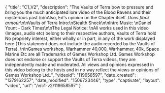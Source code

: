 {
    "title": "C1_V2",
    "description": "The Vaults of Terra bow to pressure and bring you the much anticipated lore video of the Blood Ravens and their mysterious past.\n\nAlso, Ed's opinion on the Chapter itself. *Dons flack armour*\n\nVaults of Terra Intro:\nStealth Shock\n\nIntro Music: \nDaniel Yount - Dark Times\n\nThe Legal Notice: \nAll works used in this video (Images, audio etc) belong to their respective authors, Vaults of Terra hold No propriety interest, either wholly or in part, in any of the work displayed here (This statement does not include the audio recorded by the Vaults of Terra). \n\nGames workshop, Warhammer 40,000, Warhammer, 40k, Space Marine Etc are all Trademarks of Games Workshop Ltd. Games Workshop does not endorse or support the Vaults of Terra videos, they are independently made and moderated. All views and opinions expressed in this video belong to the hosts and in no way reflect the views or opinions of Games Workshop Ltd..",
    "videoid": "119658597",
    "date_created": "1379162257",
    "date_modified": "1506723446",
    "type": "captivate",
    "layout": "video",
    "url": "\/v\/c1-v2\/119658597"
}